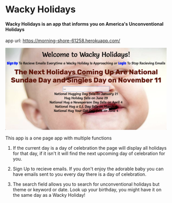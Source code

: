 # Wacky Holidays

#### Wacky Holidays is an app that informs you on America's Unconventional Holidays

app url: https://morning-shore-61258.herokuapp.com/

![Alt text](./app/assets/images/root_page.png?raw=true)

This app is a one page app with multiple functions

  1. If the current day is a day of celebration the page will display all holidays for that day, if it isn't it will find the next upcoming day of celebration for you.
  
  2. Sign Up to recieve emails. If you don't enjoy the adorable baby you can have emails sent to you every day there is a day of celebration.
  
  3. The search field allows you to search for unconventional holidays but theme or keyword or date. Look up your birthday, you might have it on the same day as a Wacky Holiday!
  
